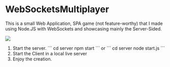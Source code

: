 # WebSocketsMultiplayer
This is a small Web Application, SPA game (not feature-worthy) that I made using Node.JS with WebSockets and showcasing mainly the Server-Sided.

<img src="https://media0.giphy.com/media/v1.Y2lkPTc5MGI3NjExYmRkZWRlMTMxNzBjYTc1ZWYzNTU2ZWZmOWVkNzg0ZDUzMTI0NmM0YiZjdD1n/4swUgPVxy3FYq63DEI/giphy.gif">

<ol>
  <li>
    Start the server.
    ```
    cd server
    npm start
    ```
    or
    ```
    cd server
    node start.js
    ```
  </li>
  <li>
    Start the Client in a local live server
  </li>
  <li>
    Enjoy the creation.
  </li>
</ol>
